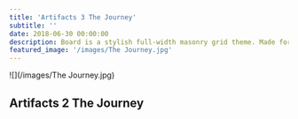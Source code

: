 ```yaml
---
title: 'Artifacts 3 The Journey'
subtitle: ''
date: 2018-06-30 00:00:00
description: Board is a stylish full-width masonry grid theme. Made for designers, artists, photographers and developers to show off their best work.
featured_image: '/images/The Journey.jpg'
---
```


![](/images/The Journey.jpg)

## Artifacts 2 The Journey
